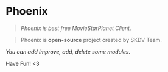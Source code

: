 # Phoenix

> *Phoenix is best free MovieStarPlanet Client.*

> Phoenix is **open-source** project created by SKDV Team.

*You can add improve, add, delete some modules.*

Have Fun! <3
